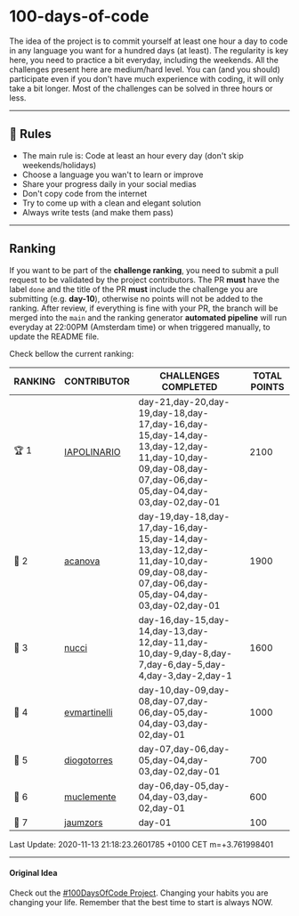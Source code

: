 # 100-days-of-code

The idea of the project is to commit yourself at least one hour a day to code in any language you want for a hundred days (at least). The regularity is key here, you need to practice a bit everyday, including the weekends.
All the challenges present here are medium/hard level. You can (and you should) participate even if you don't have much experience with coding, it will only take a bit longer.
Most of the challenges can be solved in three hours or less.

---

## 🚩 Rules

- The main rule is: Code at least an hour every day (don't skip weekends/holidays)
- Choose a language you wan't to learn or improve
- Share your progress daily in your social medias
- Don't copy code from the internet
- Try to come up with a clean and elegant solution
- Always write tests (and make them pass)

---

## Ranking

If you want to be part of the **challenge ranking**, you need to submit a pull request to be validated by the project contributors. The PR **must** have the label `done` and the title of the PR **must** include the challenge you are submitting (e.g. **day-10**), otherwise no points will not be added to the ranking.
After review, if everything is fine with your PR, the branch will be merged into the `main` and the ranking generator **automated pipeline** will run everyday at 22:00PM (Amsterdam time) or when triggered manually, to update the README file.

Check bellow the current ranking:

|           RANKING           |                   CONTRIBUTOR                   |                                                                CHALLENGES COMPLETED                                                                | TOTAL POINTS |
|-----------------------------|-------------------------------------------------|----------------------------------------------------------------------------------------------------------------------------------------------------|--------------|
| :trophy: 1                  | [IAPOLINARIO](https://github.com/IAPOLINARIO)   | day-21,day-20,day-19,day-18,day-17,day-16,day-15,day-14,day-13,day-12,day-11,day-10,day-09,day-08,day-07,day-06,day-05,day-04,day-03,day-02,day-01 |         2100 |
| :2nd_place_medal: 2         | [acanova](https://github.com/acanova)           | day-19,day-18,day-17,day-16,day-15,day-14,day-13,day-12,day-11,day-10,day-09,day-08,day-07,day-06,day-05,day-04,day-03,day-02,day-01               |         1900 |
| :3rd_place_medal: 3         | [nucci](https://github.com/nucci)               | day-16,day-15,day-14,day-13,day-12,day-11,day-10,day-9,day-8,day-7,day-6,day-5,day-4,day-3,day-2,day-1                                             |         1600 |
| :speak_no_evil: 4           | [evmartinelli](https://github.com/evmartinelli) | day-10,day-09,day-08,day-07,day-06,day-05,day-04,day-03,day-02,day-01                                                                              |         1000 |
| :star2: 5                   | [diogotorres](https://github.com/diogotorres)   | day-07,day-06,day-05,day-04,day-03,day-02,day-01                                                                                                   |          700 |
| :small_red_triangle_down: 6 | [muclemente](https://github.com/muclemente)     | day-06,day-05,day-04,day-03,day-02,day-01                                                                                                          |          600 |
| :snail: 7                   | [jaumzors](https://github.com/jaumzors)         | day-01                                                                                                                                             |          100 |

Last Update: 2020-11-13 21:18:23.2601785 +0100 CET m=+3.761998401

---

#### Original Idea

Check out the [#100DaysOfCode Project](https://www.100daysofcode.com/). Changing your habits you are changing your life. Remember that the best time to start is always NOW.
